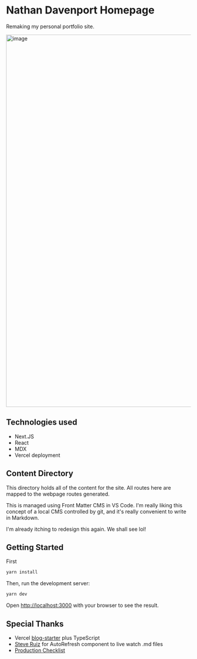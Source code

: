 # Nathan Davenport Homepage

Remaking my personal portfolio site.

<img width="1447" height="1017" alt="image" src="https://github.com/user-attachments/assets/4d0344ae-1085-4660-b7ff-9686ecac26c2" />


## Technologies used

- Next.JS
- React
- MDX
- Vercel deployment

## Content Directory

This directory holds all of the content for the site. All routes here are mapped to the webpage routes generated.

This is managed using Front Matter CMS in VS Code. I'm really liking this concept of a local CMS controlled by git, and it's really convenient to write in Markdown.

I'm already itching to redesign this again. We shall see lol!

## Getting Started

First

```bash
yarn install
```

Then, run the development server:

```bash
yarn dev
```

Open [http://localhost:3000](http://localhost:3000) with your browser to see the result.

## Special Thanks

- Vercel [blog-starter](https://github.com/vercel/next.js/tree/canary/examples/blog-starter) plus TypeScript
- [Steve Ruiz](https://www.steveruiz.me/posts/nextjs-refresh-content) for AutoRefresh component to live watch .md files
- [Production Checklist](https://nextjs.org/docs/pages/building-your-application/deploying/production-checklist#caching)
